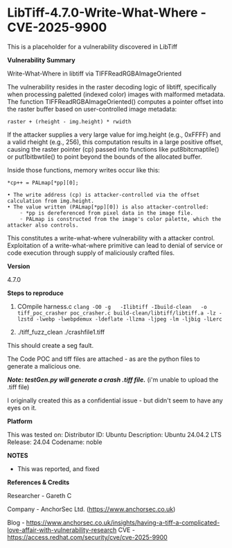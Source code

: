 # LibTiff-4.7.0-Write-What-Where -  CVE-2025-9900
This is a placeholder for a vulnerability discovered in LibTiff




**Vulnerability Summary**

Write-What-Where in libtiff via TIFFReadRGBAImageOriented

The vulnerability resides in the raster decoding logic of libtiff, specifically when processing paletted (indexed color) images with malformed metadata. The function TIFFReadRGBAImageOriented() computes a pointer offset into the raster buffer based on user-controlled image metadata:

`raster + (rheight - img.height) * rwidth`

If the attacker supplies a very large value for img.height (e.g., 0xFFFF) and a valid rheight (e.g., 256), this computation results in a large positive offset, causing the raster pointer (cp) passed into functions like put8bitcmaptile() or put1bitbwtile() to point beyond the bounds of the allocated buffer.

Inside those functions, memory writes occur like this:

`*cp++ = PALmap[*pp][0];`

    • The write address (cp) is attacker-controlled via the offset calculation from img.height.
    • The value written (PALmap[*pp][0]) is also attacker-controlled:
        ◦ *pp is dereferenced from pixel data in the image file.
        ◦ PALmap is constructed from the image's color palette, which the attacker also controls.

This constitutes a write-what-where vulnerability with a attacker control. Exploitation of a write-what-where primitive can lead to denial of service or code execution through supply of maliciously crafted files.

**Version**

4.7.0

**Steps to reproduce**

1) COmpile harness.c 
`clang -O0 -g   -Ilibtiff -Ibuild-clean   -o tiff_poc_crasher poc_crasher.c build-clean/libtiff/libtiff.a -lz -lzstd -lwebp -lwebpdemux -ldeflate -llzma -ljpeg -lm -ljbig -lLerc`

2)  ./tiff_fuzz_clean ./crashfile1.tiff 

This should create a seg fault.

The Code POC and tiff files are attached - as are the python files to generate a malicious one.

_**Note: testGen.py will generate a crash .tiff file.**_ 
(i'm unable to upload the .tiff file)

I originally created this as a confidential issue - but didn't seem to have any eyes on it.

**Platform**

This was tested on:
Distributor ID:	Ubuntu
Description:	Ubuntu 24.04.2 LTS
Release:	24.04
Codename:	noble

**NOTES**

 - This was reported, and fixed

**References & Credits**

Researcher - Gareth C

Company - AnchorSec Ltd. (https://www.anchorsec.co.uk)

Blog - https://www.anchorsec.co.uk/insights/having-a-tiff-a-complicated-love-affair-with-vulnerability-research
CVE - https://access.redhat.com/security/cve/cve-2025-9900
